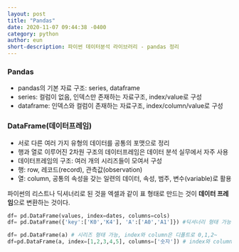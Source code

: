 ```yaml
---
layout: post
title: "Pandas"
date: 2020-11-07 09:44:38 -0400
category: python
author: eun
short-description: 파이썬 데이터분석 라이브러리 - pandas 정리
---
```


### Pandas
- pandas의 기본 자료 구조: series, dataframe
- series: 컬럼이 없음, 인덱스만 존재하는 자료구조, index/value로 구성
- dataframe: 인덱스와 컬럼이 존재하는 자료구조, index/column/value로 구성

### DataFrame(데이터프레임)
- 서로 다른 여러 가지 유형의 데이터를 공통의 포맷으로 정리
- 행과 열로 이루어진 2차원 구조의 데이터프레임은 데이터 분석 실무에서 자주 사용
- 데이터프레임의 구조: 여러 개의 시리즈들이 모여서 구성
- 행: row, 레코드(record), 관측값(observation)
- 열: column, 공통의 속성을 갖는 일련의 데이터, 속성, 범주, 변수(variable)로 활용

파이썬의 리스트나 딕셔너리로 된 것을 엑셀과 같이 표 형태로 만드는 것이 **데이터 프레임**으로 변환하는 것이다.




```python
df= pd.DataFrame(values, index=dates, columns=cols) 
df= pd.DataFrame({'key':['K0','K4'], 'A':['A0','A1']}) #딕셔너리 형태 가능, index: 0,1,2... / column: Key, A / value: K0,K4,A0,A1

df= pd.DataFrame(a) # 시리즈 형태 가능, index와 column은 디폴트로 0,1,2~
df=pd.DataFrame(a, index=[1,2,3,4,5], columns=['숫자']) # index와 column 지정
```
